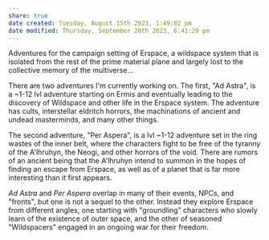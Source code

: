 ```yaml
---
share: true
date created: Tuesday, August 15th 2023, 1:49:02 pm
date modified: Thursday, September 28th 2023, 6:41:29 pm
---
```


Adventures for the campaign setting of Erspace, a wildspace system that is isolated from the rest of the prime material plane and largely lost to the collective memory of the multiverse…

There are two adventures I'm currently working on. The first, "Ad Astra", is a ~1-12 lvl adventure starting on Ermis and eventually leading to the discovery of Wildspace and other life in the Erspace system. The adventure has cults, interstellar eldritch horrors, the machinations of ancient and undead masterminds, and many other things. 

The second adventure, "Per Aspera", is a lvl ~1-12 adventure set in the ring wastes of the inner belt, where the characters fight to be free of the tyranny of the A'lhruhyn, the Neogi, and other horrors of the void. There are rumors of an ancient being that the A'lhruhyn intend to summon in the hopes of finding an escape from Erspace, as well as of a planet that is far more interesting than it first appears. 

*Ad Astra* and *Per Aspera* overlap in many of their events, NPCs, and "fronts", but one is not a sequel to the other. Instead they explore Erspace from different angles, one starting with "groundling" characters who slowly learn of the existence of outer space, and the other of seasoned "Wildspacers" engaged in an ongoing war for their freedom. 